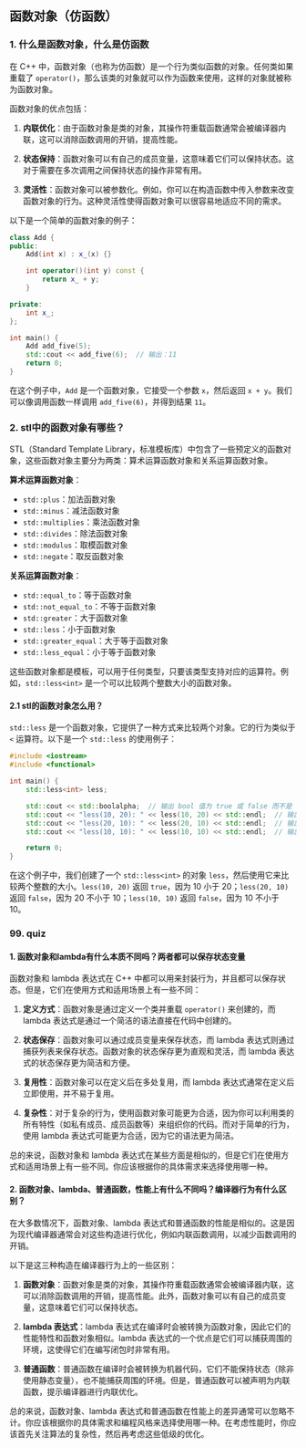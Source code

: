 ## 函数对象（仿函数）

### 1. 什么是函数对象，什么是仿函数
在 C++ 中，函数对象（也称为仿函数）是一个行为类似函数的对象。任何类如果重载了 `operator()`，那么该类的对象就可以作为函数来使用，这样的对象就被称为函数对象。

函数对象的优点包括：

1. **内联优化**：由于函数对象是类的对象，其操作符重载函数通常会被编译器内联，这可以消除函数调用的开销，提高性能。

2. **状态保持**：函数对象可以有自己的成员变量，这意味着它们可以保持状态。这对于需要在多次调用之间保持状态的操作非常有用。

3. **灵活性**：函数对象可以被参数化。例如，你可以在构造函数中传入参数来改变函数对象的行为。这种灵活性使得函数对象可以很容易地适应不同的需求。

以下是一个简单的函数对象的例子：

```cpp
class Add {
public:
    Add(int x) : x_(x) {}

    int operator()(int y) const {
        return x_ + y;
    }

private:
    int x_;
};

int main() {
    Add add_five(5);
    std::cout << add_five(6);  // 输出：11
    return 0;
}
```

在这个例子中，`Add` 是一个函数对象，它接受一个参数 `x`，然后返回 `x + y`。我们可以像调用函数一样调用 `add_five(6)`，并得到结果 `11`。

### 2. stl中的函数对象有哪些？
STL（Standard Template Library，标准模板库）中包含了一些预定义的函数对象，这些函数对象主要分为两类：算术运算函数对象和关系运算函数对象。

**算术运算函数对象**：

- `std::plus`：加法函数对象
- `std::minus`：减法函数对象
- `std::multiplies`：乘法函数对象
- `std::divides`：除法函数对象
- `std::modulus`：取模函数对象
- `std::negate`：取反函数对象

**关系运算函数对象**：

- `std::equal_to`：等于函数对象
- `std::not_equal_to`：不等于函数对象
- `std::greater`：大于函数对象
- `std::less`：小于函数对象
- `std::greater_equal`：大于等于函数对象
- `std::less_equal`：小于等于函数对象

这些函数对象都是模板，可以用于任何类型，只要该类型支持对应的运算符。例如，`std::less<int>` 是一个可以比较两个整数大小的函数对象。

#### 2.1 stl的函数对象怎么用？
`std::less` 是一个函数对象，它提供了一种方式来比较两个对象。它的行为类似于 `<` 运算符。以下是一个 `std::less` 的使用例子：

```cpp
#include <iostream>
#include <functional>

int main() {
    std::less<int> less;

    std::cout << std::boolalpha;  // 输出 bool 值为 true 或 false 而不是 1 或 0
    std::cout << "less(10, 20): " << less(10, 20) << std::endl;  // 输出：true
    std::cout << "less(20, 10): " << less(20, 10) << std::endl;  // 输出：false
    std::cout << "less(10, 10): " << less(10, 10) << std::endl;  // 输出：false

    return 0;
}
```

在这个例子中，我们创建了一个 `std::less<int>` 的对象 `less`，然后使用它来比较两个整数的大小。`less(10, 20)` 返回 `true`，因为 10 小于 20；`less(20, 10)` 返回 `false`，因为 20 不小于 10；`less(10, 10)` 返回 `false`，因为 10 不小于 10。


### 99. quiz

#### 1. 函数对象和lambda有什么本质不同吗？两者都可以保存状态变量
函数对象和 lambda 表达式在 C++ 中都可以用来封装行为，并且都可以保存状态。但是，它们在使用方式和适用场景上有一些不同：

1. **定义方式**：函数对象是通过定义一个类并重载 `operator()` 来创建的，而 lambda 表达式是通过一个简洁的语法直接在代码中创建的。

2. **状态保存**：函数对象可以通过成员变量来保存状态，而 lambda 表达式则通过捕获列表来保存状态。函数对象的状态保存更为直观和灵活，而 lambda 表达式的状态保存更为简洁和方便。

3. **复用性**：函数对象可以在定义后在多处复用，而 lambda 表达式通常在定义后立即使用，并不易于复用。

4. **复杂性**：对于复杂的行为，使用函数对象可能更为合适，因为你可以利用类的所有特性（如私有成员、成员函数等）来组织你的代码。而对于简单的行为，使用 lambda 表达式可能更为合适，因为它的语法更为简洁。

总的来说，函数对象和 lambda 表达式在某些方面是相似的，但是它们在使用方式和适用场景上有一些不同。你应该根据你的具体需求来选择使用哪一种。

#### 2. 函数对象、lambda、普通函数，性能上有什么不同吗？编译器行为有什么区别？
在大多数情况下，函数对象、lambda 表达式和普通函数的性能是相似的。这是因为现代编译器通常会对这些构造进行优化，例如内联函数调用，以减少函数调用的开销。

以下是这三种构造在编译器行为上的一些区别：

1. **函数对象**：函数对象是类的对象，其操作符重载函数通常会被编译器内联，这可以消除函数调用的开销，提高性能。此外，函数对象可以有自己的成员变量，这意味着它们可以保持状态。

2. **lambda 表达式**：lambda 表达式在编译时会被转换为函数对象，因此它们的性能特性和函数对象相似。lambda 表达式的一个优点是它们可以捕获周围的环境，这使得它们在编写闭包时非常有用。

3. **普通函数**：普通函数在编译时会被转换为机器代码，它们不能保持状态（除非使用静态变量），也不能捕获周围的环境。但是，普通函数可以被声明为内联函数，提示编译器进行内联优化。

总的来说，函数对象、lambda 表达式和普通函数在性能上的差异通常可以忽略不计。你应该根据你的具体需求和编程风格来选择使用哪一种。在考虑性能时，你应该首先关注算法的复杂性，然后再考虑这些低级的优化。